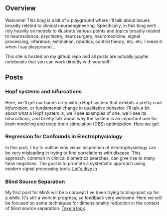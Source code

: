 ## Overview
Welcome! This blog is a bit of a playground where I'll talk about issues broadly related to clinical neuroengineering. Specifically, in this blog we'll rely heavily on models to illustrate various points and topics broadly related to neuroscience, psychiatry, neurosurgery, neuromedicine, signal processing, inference, estimation, robotics, control theory, etc. etc. I mean it when I say playground...

This site is hosted on my github repo and all posts are actually jupyter notebooks that you can work directly with yourself!

## Posts

### Hopf systems and bifurcations
Here, we'll get our hands dirty with a Hopf system that exhibits a pretty cool *bifurcation*, or fundamental change in qualitative behavior. I'll talk a bit about what a Hopf system is, we'll see examples of one, we'll see its bifurcations, and briefly talk about why the system is an important one for brain modeling and deep brain stimulation (DBS) optimization. [Here we go!](https://github.com/virati/DynamicalNetworks/)

### Regression for Confounds in Electrophysiology
In this post, I try to outline why visual inspection of electrophysiology can be very misleading in trying to find correlations with disease. This approach, common in clinical biometrics searches, can give rise to many false negatives. The goal is to promote a systematic approach using modern signal processing tools. [Let's dive in](posts/RegrPreProc/RegrPreproc.md)

### Blind Source Separation
My first post for MinS will be a concept I've been trying to blog-post up for a while. It's still a work in progress, so feedback very welcome. Here we will be focused on some techniques for dimensionality reduction in the context of blind source separation. [Take a look](posts/BSS/BlindSourceSep.md).
